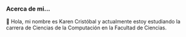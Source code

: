 ### Acerca de mi...

🌱 Hola, mi nombre es Karen Cristóbal y actualmente estoy estudiando la carrera de Ciencias de la Computación en la Facultad de Ciencias.

